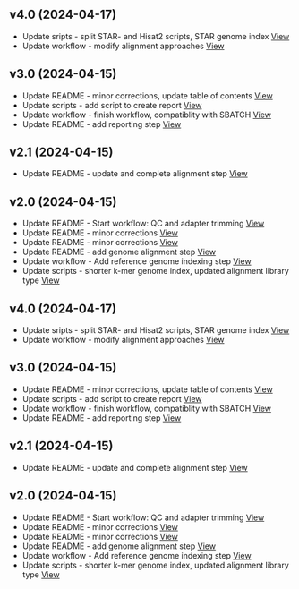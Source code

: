 ## v4.0 (2024-04-17)

*  Update sripts - split STAR- and Hisat2 scripts, STAR genome index [View](https://bitbucket.org/projects/test/repos/my-project/commits/f5a517253bc6b22b68e298cb9563965f1745bbbc)
*  Update workflow - modify alignment approaches [View](https://bitbucket.org/projects/test/repos/my-project/commits/3f7036ca885a75f2caaa2e254f0a2022e2c71078)


## v3.0 (2024-04-15)

*  Update README - minor corrections, update table of contents [View](https://bitbucket.org/projects/test/repos/my-project/commits/a172ca47d68e41c443599cd3f742ffbdb43cb59c)
*  Update scripts - add script to create report [View](https://bitbucket.org/projects/test/repos/my-project/commits/186c848a3ff64e990a5a089a02ae0d86b57d5bbd)
*  Update workflow - finish workflow, compatiblity with SBATCH [View](https://bitbucket.org/projects/test/repos/my-project/commits/31babbd107d6b8b211ed681f5195ba6dd0e1050e)
*  Update README - add reporting step [View](https://bitbucket.org/projects/test/repos/my-project/commits/48dc0713f04f7574da5661ba19bc4347d3535a6d)


## v2.1 (2024-04-15)

*  Update README - update and complete alignment step [View](https://bitbucket.org/projects/test/repos/my-project/commits/049ce35a974ebd069dfb69d2eb28c80f9362d9bd)


## v2.0 (2024-04-15)

*  Update README - Start workflow: QC and adapter trimming [View](https://bitbucket.org/projects/test/repos/my-project/commits/1a13151f6898d30c45ae9acad13a2f7fa5d65ec5)
*  Update README - minor corrections [View](https://bitbucket.org/projects/test/repos/my-project/commits/285d2543f8baba0e264e725a1a494d4ed35944d5)
*  Update README - minor corrections [View](https://bitbucket.org/projects/test/repos/my-project/commits/2f134f077480d59a73cbf32c7ac02b995ec43652)
*  Update README - add genome alignment step [View](https://bitbucket.org/projects/test/repos/my-project/commits/1de7358a82a9eb765c8a977c6a83349363c83e2d)
*  Update workflow - Add reference genome indexing step [View](https://bitbucket.org/projects/test/repos/my-project/commits/69cab667455d01e3b65daacdb1d4d0a6ea14d256)
*  Update scripts - shorter k-mer genome index, updated alignment library type [View](https://bitbucket.org/projects/test/repos/my-project/commits/b068a0717ad5fbdbf23e4d000f5dd30e6ac6b587)


## v4.0 (2024-04-17)

*  Update sripts - split STAR- and Hisat2 scripts, STAR genome index [View](https://bitbucket.org/projects/test/repos/my-project/commits/f5a517253bc6b22b68e298cb9563965f1745bbbc)
*  Update workflow - modify alignment approaches [View](https://bitbucket.org/projects/test/repos/my-project/commits/3f7036ca885a75f2caaa2e254f0a2022e2c71078)


## v3.0 (2024-04-15)

*  Update README - minor corrections, update table of contents [View](https://bitbucket.org/projects/test/repos/my-project/commits/a172ca47d68e41c443599cd3f742ffbdb43cb59c)
*  Update scripts - add script to create report [View](https://bitbucket.org/projects/test/repos/my-project/commits/186c848a3ff64e990a5a089a02ae0d86b57d5bbd)
*  Update workflow - finish workflow, compatiblity with SBATCH [View](https://bitbucket.org/projects/test/repos/my-project/commits/31babbd107d6b8b211ed681f5195ba6dd0e1050e)
*  Update README - add reporting step [View](https://bitbucket.org/projects/test/repos/my-project/commits/48dc0713f04f7574da5661ba19bc4347d3535a6d)


## v2.1 (2024-04-15)

*  Update README - update and complete alignment step [View](https://bitbucket.org/projects/test/repos/my-project/commits/049ce35a974ebd069dfb69d2eb28c80f9362d9bd)


## v2.0 (2024-04-15)

*  Update README - Start workflow: QC and adapter trimming [View](https://bitbucket.org/projects/test/repos/my-project/commits/1a13151f6898d30c45ae9acad13a2f7fa5d65ec5)
*  Update README - minor corrections [View](https://bitbucket.org/projects/test/repos/my-project/commits/285d2543f8baba0e264e725a1a494d4ed35944d5)
*  Update README - minor corrections [View](https://bitbucket.org/projects/test/repos/my-project/commits/2f134f077480d59a73cbf32c7ac02b995ec43652)
*  Update README - add genome alignment step [View](https://bitbucket.org/projects/test/repos/my-project/commits/1de7358a82a9eb765c8a977c6a83349363c83e2d)
*  Update workflow - Add reference genome indexing step [View](https://bitbucket.org/projects/test/repos/my-project/commits/69cab667455d01e3b65daacdb1d4d0a6ea14d256)
*  Update scripts - shorter k-mer genome index, updated alignment library type [View](https://bitbucket.org/projects/test/repos/my-project/commits/b068a0717ad5fbdbf23e4d000f5dd30e6ac6b587)


